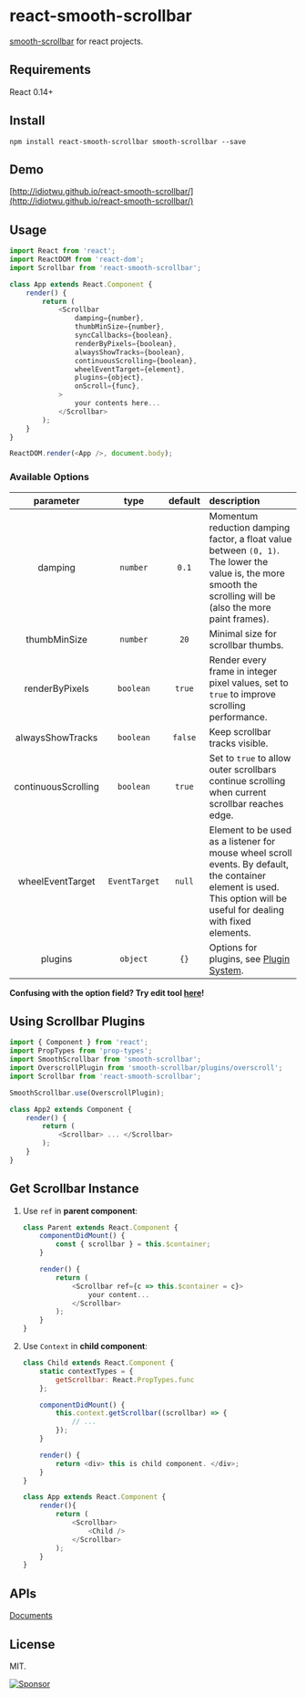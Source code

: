 # react-smooth-scrollbar

[smooth-scrollbar](https://github.com/idiotWu/smooth-scrollbar) for react projects.

## Requirements

React 0.14+

## Install

```
npm install react-smooth-scrollbar smooth-scrollbar --save
```

## Demo

[http://idiotwu.github.io/react-smooth-scrollbar/](http://idiotwu.github.io/react-smooth-scrollbar/)

## Usage

```js
import React from 'react';
import ReactDOM from 'react-dom';
import Scrollbar from 'react-smooth-scrollbar';

class App extends React.Component {
    render() {
        return (
            <Scrollbar
                damping={number},
                thumbMinSize={number},
                syncCallbacks={boolean},
                renderByPixels={boolean},
                alwaysShowTracks={boolean},
                continuousScrolling={boolean},
                wheelEventTarget={element},
                plugins={object},
                onScroll={func},
            >
                your contents here...
            </Scrollbar>
        );
    }
}

ReactDOM.render(<App />, document.body);
```

### Available Options

| parameter | type | default | description |
| :--------: | :--: | :-----: | :---------- |
| damping | `number` | `0.1` | Momentum reduction damping factor, a float value between `(0, 1)`. The lower the value is, the more smooth the scrolling will be (also the more paint frames). |
| thumbMinSize | `number` | `20` | Minimal size for scrollbar thumbs. |
| renderByPixels | `boolean` | `true` | Render every frame in integer pixel values, set to `true` to improve scrolling performance. |
| alwaysShowTracks | `boolean` | `false` | Keep scrollbar tracks visible. |
| continuousScrolling | `boolean` | `true` | Set to `true` to allow outer scrollbars continue scrolling when current scrollbar reaches edge. |
| wheelEventTarget | `EventTarget` | `null` | Element to be used as a listener for mouse wheel scroll events. By default, the container element is used. This option will be useful for dealing with fixed elements.  |
| plugins | `object` | `{}` | Options for plugins, see [Plugin System](https://github.com/idiotWu/smooth-scrollbar/blob/master/docs/plugin.md). |


**Confusing with the option field? Try edit tool [here](http://idiotwu.github.io/smooth-scrollbar/)!**

## Using Scrollbar Plugins

```js
import { Component } from 'react';
import PropTypes from 'prop-types';
import SmoothScrollbar from 'smooth-scrollbar';
import OverscrollPlugin from 'smooth-scrollbar/plugins/overscroll';
import Scrollbar from 'react-smooth-scrollbar';

SmoothScrollbar.use(OverscrollPlugin);

class App2 extends Component {
    render() {
        return (
            <Scrollbar> ... </Scrollbar>
        );
    }
}
```

## Get Scrollbar Instance

1. Use `ref` in **parent component**:

    ```javascript
    class Parent extends React.Component {
        componentDidMount() {
            const { scrollbar } = this.$container;
        }

        render() {
            return (
                <Scrollbar ref={c => this.$container = c}>
                    your content...
                </Scrollbar>
            );
        }
    }
    ```

2. Use `Context` in **child component**:

    ```javascript
    class Child extends React.Component {
        static contextTypes = {
            getScrollbar: React.PropTypes.func
        };

        componentDidMount() {
            this.context.getScrollbar((scrollbar) => {
                // ...
            });
        }

        render() {
            return <div> this is child component. </div>;
        }
    }

    class App extends React.Component {
        render(){
            return (
                <Scrollbar>
                    <Child />
                </Scrollbar>
            );
        }
    }
    ```


## APIs

[Documents](https://github.com/idiotWu/smooth-scrollbar/tree/develop/docs)

## License

MIT.

[![Sponsor](https://app.codesponsor.io/embed/haJ2RqCqwBLZtPKnMNBYgn4M/idiotWu/react-smooth-scrollbar.svg)](https://app.codesponsor.io/link/haJ2RqCqwBLZtPKnMNBYgn4M/idiotWu/react-smooth-scrollbar)
